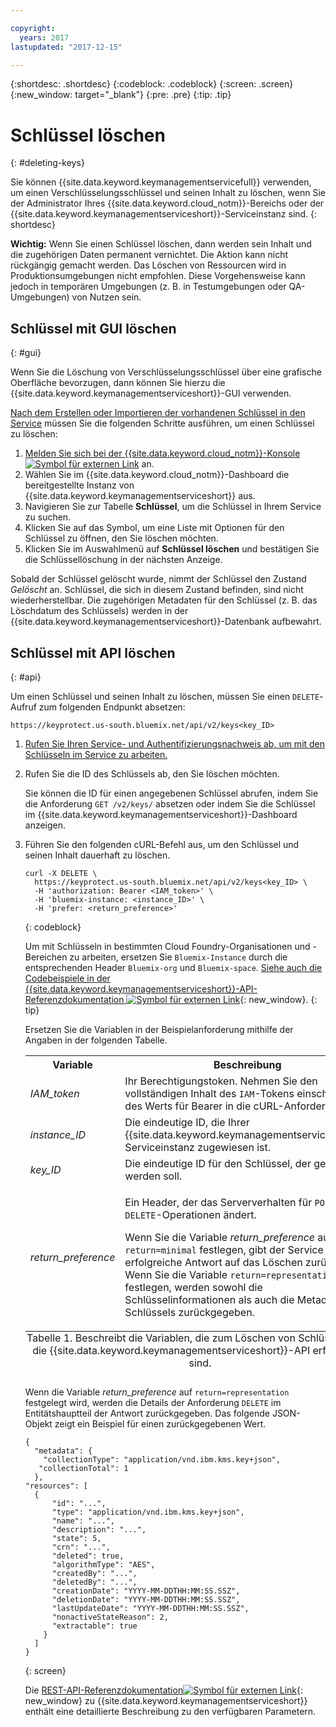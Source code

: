 ```yaml
---

copyright:
  years: 2017
lastupdated: "2017-12-15"

---
```


{:shortdesc: .shortdesc}
{:codeblock: .codeblock}
{:screen: .screen}
{:new_window: target="_blank"}
{:pre: .pre}
{:tip: .tip}

# Schlüssel löschen
{: #deleting-keys}

Sie können {{site.data.keyword.keymanagementservicefull}} verwenden, um einen Verschlüsselungsschlüssel und seinen Inhalt zu löschen, wenn Sie der Administrator Ihres {{site.data.keyword.cloud_notm}}-Bereichs oder der {{site.data.keyword.keymanagementserviceshort}}-Serviceinstanz sind.
{: shortdesc}

**Wichtig:** Wenn Sie einen Schlüssel löschen, dann werden sein Inhalt und die zugehörigen Daten permanent vernichtet. Die Aktion kann nicht rückgängig gemacht werden. Das Löschen von Ressourcen wird in Produktionsumgebungen nicht empfohlen. Diese Vorgehensweise kann jedoch in temporären Umgebungen (z. B. in Testumgebungen oder QA-Umgebungen) von Nutzen sein.

## Schlüssel mit GUI löschen
{: #gui}

Wenn Sie die Löschung von Verschlüsselungsschlüssel über eine grafische Oberfläche bevorzugen, dann können Sie hierzu die {{site.data.keyword.keymanagementserviceshort}}-GUI verwenden.

[Nach dem Erstellen oder Importieren der vorhandenen Schlüssel in den Service](/docs/services/keymgmt/keyprotect_create_keys.html) müssen Sie die folgenden Schritte ausführen, um einen Schlüssel zu löschen:

1. [Melden Sie sich bei der {{site.data.keyword.cloud_notm}}-Konsole ![Symbol für externen Link](../../icons/launch-glyph.svg "Symbol für externen Link")](https://console.bluemix.net/) an.
2. Wählen Sie im {{site.data.keyword.cloud_notm}}-Dashboard die bereitgestellte Instanz von {{site.data.keyword.keymanagementserviceshort}} aus.
3. Navigieren Sie zur Tabelle **Schlüssel**, um die Schlüssel in Ihrem Service zu suchen.
4. Klicken Sie auf das Symbol, um eine Liste mit Optionen für den Schlüssel zu öffnen, den Sie löschen möchten.
5. Klicken Sie im Auswahlmenü auf **Schlüssel löschen** und bestätigen Sie die Schlüssellöschung in der nächsten Anzeige.

Sobald der Schlüssel gelöscht wurde, nimmt der Schlüssel den Zustand _Gelöscht_ an. Schlüssel, die sich in diesem Zustand befinden, sind nicht wiederherstellbar. Die zugehörigen Metadaten für den Schlüssel (z. B. das Löschdatum des Schlüssels) werden in der {{site.data.keyword.keymanagementserviceshort}}-Datenbank aufbewahrt.

## Schlüssel mit API löschen
{: #api}

Um einen Schlüssel und seinen Inhalt zu löschen, müssen Sie einen `DELETE`-Aufruf zum folgenden Endpunkt absetzen:

```
https://keyprotect.us-south.bluemix.net/api/v2/keys<key_ID>
```

1. [Rufen Sie Ihren Service- und Authentifizierungsnachweis ab, um mit den Schlüsseln im Service zu arbeiten.](/docs/services/keymgmt/keyprotect_authentication.html)

2. Rufen Sie die ID des Schlüssels ab, den Sie löschen möchten.

    Sie können die ID für einen angegebenen Schlüssel abrufen, indem Sie die Anforderung `GET /v2/keys/` absetzen oder indem Sie die Schlüssel im {{site.data.keyword.keymanagementserviceshort}}-Dashboard anzeigen.

3. Führen Sie den folgenden cURL-Befehl aus, um den Schlüssel und seinen Inhalt dauerhaft zu löschen.

    ```cURL
    curl -X DELETE \
      https://keyprotect.us-south.bluemix.net/api/v2/keys<key_ID> \
      -H 'authorization: Bearer <IAM_token>' \
      -H 'bluemix-instance: <instance_ID>' \
      -H 'prefer: <return_preference>'
    ```
    {: codeblock}
  
    Um mit Schlüsseln in bestimmten Cloud Foundry-Organisationen und -Bereichen zu arbeiten, ersetzen Sie `Bluemix-Instance` durch die entsprechenden Header `Bluemix-org` und `Bluemix-space`. [Siehe auch die Codebeispiele in der {{site.data.keyword.keymanagementserviceshort}}-API-Referenzdokumentation ![Symbol für externen Link](../../icons/launch-glyph.svg "Symbol für externen Link")](https://console.ng.bluemix.net/apidocs/639){: new_window}.
    {: tip}

    Ersetzen Sie die Variablen in der Beispielanforderung mithilfe der Angaben in der folgenden Tabelle.
    <table>
      <tr>
        <th>Variable</th>
        <th>Beschreibung</th>
      </tr>
      <tr>
        <td><em>IAM_token</em></td>
        <td>Ihr Berechtigungstoken. Nehmen Sie den vollständigen Inhalt des <code>IAM</code>-Tokens einschließlich des Werts für Bearer in die cURL-Anforderung auf.</td>
      </tr>
      <tr>
        <td><em>instance_ID</em></td>
        <td>Die eindeutige ID, die Ihrer {{site.data.keyword.keymanagementserviceshort}}-Serviceinstanz zugewiesen ist.</td>
      </tr>
      <tr>
        <td><em>key_ID</em></td>
        <td>Die eindeutige ID für den Schlüssel, der gelöscht werden soll.</td>
      </tr>
      <tr>
      <tr>
        <td><em>return_preference</em></td>
        <td><p>Ein Header, der das Serververhalten für <code>POST</code>- und <code>DELETE</code>-Operationen ändert.</p><p>Wenn Sie die Variable <em>return_preference</em> auf <code>return=minimal</code> festlegen, gibt der Service eine erfolgreiche Antwort auf das Löschen zurück. Wenn Sie die Variable <code>return=representation</code> festlegen, werden sowohl die Schlüsselinformationen als auch die Metadaten des Schlüssels zurückgegeben.</p></td>
      </tr>
      <caption style="caption-side:bottom;">Tabelle 1. Beschreibt die Variablen, die zum Löschen von Schlüsseln über die {{site.data.keyword.keymanagementserviceshort}}-API erforderlich sind.</caption>
    </table>

    Wenn die Variable _return_preference_ auf `return=representation` festgelegt wird, werden die Details der Anforderung `DELETE` im Entitätshauptteil der Antwort zurückgegeben. <!--After you delete a key, it enters the `Deactivated` key state. After 24 hours, if a key is not reinstated, the key transitions to the `Destroyed` state. The key contents are permanently erased and no longer accessible.--> Das folgende JSON-Objekt zeigt ein Beispiel für einen zurückgegebenen Wert.
    ```
    {
      "metadata": {
        "collectionType": "application/vnd.ibm.kms.key+json",
       "collectionTotal": 1
      },
    "resources": [
      {
          "id": "...",
          "type": "application/vnd.ibm.kms.key+json",
          "name": "...",
          "description": "...",
          "state": 5,
          "crn": "...",
          "deleted": true,
          "algorithmType": "AES",
          "createdBy": "...",
          "deletedBy": "...",
          "creationDate": "YYYY-MM-DDTHH:MM:SS.SSZ",
          "deletionDate": "YYYY-MM-DDTHH:MM:SS.SSZ",
          "lastUpdateDate": "YYYY-MM-DDTHH:MM:SS.SSZ",
          "nonactiveStateReason": 2,
          "extractable": true
        }
      ]
    }
    ```
    {: screen}

    Die [REST-API-Referenzdokumentation![Symbol für externen Link](../../icons/launch-glyph.svg "Symbol für externen Link")](https://console.ng.bluemix.net/apidocs/639){: new_window} zu {{site.data.keyword.keymanagementserviceshort}} enthält eine detaillierte Beschreibung zu den verfügbaren Parametern.
